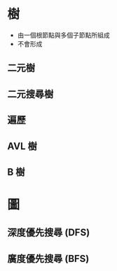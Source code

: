 # 樹

- 由一個根節點與多個子節點所組成
- 不會形成
## 二元樹


## 二元搜尋樹


## 遍歷


## AVL 樹


## B 樹


# 圖


## 深度優先搜尋 (DFS)


## 廣度優先搜尋 (BFS)


